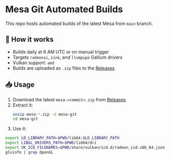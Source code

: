 # Mesa Git Automated Builds

This repo hosts automated builds of the latest Mesa from `main` branch.

## 🔧 How it works

- Builds daily at 6 AM UTC or on manual trigger
- Targets `radeonsi`, `zink`, and `llvmpipe` Gallium drivers
- Vulkan support: `amd`
- Builds are uploaded as `.zip` files to the [Releases](../../releases)

## 📥 Usage

1. Download the latest `mesa-<commit>.zip` from [Releases](../../releases)
2. Extract it:
   ```bash
   unzip mesa-*.zip -d mesa-git
   cd mesa-git
   ```
3. Use it:

```bash
export LD_LIBRARY_PATH=$PWD/lib64:$LD_LIBRARY_PATH
export LIBGL_DRIVERS_PATH=$PWD/lib64/dri
export VK_ICD_FILENAMES=$PWD/share/vulkan/icd.d/radeon_icd.x86_64.json
glxinfo | grep OpenGL
```
